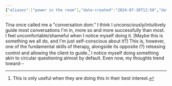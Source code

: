 ```yaml
---
{"aliases":["power in the room"],"date-created":"2024-07-30T12:58","date-modified":"2024-08-05T13:04","dg-publish":true,"title":"power in the room","permalink":"/pathways/greenhouse/power-in-the-room/","dgPassFrontmatter":true}
---
```



Tina once called me a "conversation dom." I think I unconsciously/intuitively guide most conversations I'm in, more so and more successfully than most. I feel uncomfortable/shameful when I notice myself doing it. [Maybe this is something we all do, and I'm just self-conscious about it?] This is, however, one of the fundamental skills of therapy, alongside its opposite (?) releasing control and allowing the client to guide.[^1] I notice myself doing something akin to circular questioning almost by default. Even now, my thoughts trend toward--

[^1]: This is only useful when they are doing this in their best interest.
